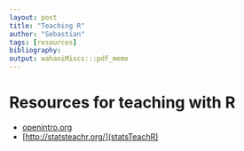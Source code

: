 ```yaml
---
layout: post
title: "Teaching R"
author: "Sebastian"
tags: [resources]
bibliography:
output: wahaniMiscs:::pdf_memo
---
```


# Resources for teaching with R

- [openintro.org](OpenIntro)
- [http://statsteachr.org/](statsTeachR)

